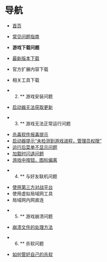 # 导航

- [首页](Home)
- [常见问题指南](常见问题指南)

 - **游戏下载问题**
  - [最新版本下载](./最新版本下载)
  - 官方扩展内容下载
  - 相关工具下载

+ 2. ** 游戏安装问题
- [启动器无法获取更新](./启动器无法获得更新)

+ 3. ** 游戏无法正常运行问题
- [杀毒软件报毒提示](./杀毒软件报毒提示)
- [启动器提示“未检测到游戏进程，管理员权限”](./启动器提示“未检测到游戏进程，管理员权限”)
- [运行后菜单不显示问题](./运行后菜单不显示问题)
- [加载时闪退问题](./闪退问题)
- [游戏中按钮，图标偏离](https://github.com/Zero-Fanker/Revenge-Now/wiki/%E6%B8%B8%E6%88%8F%E4%B8%AD%E6%8C%89%E9%92%AE%EF%BC%8C%E5%9B%BE%E6%A0%87%E5%81%8F%E7%A6%BB)

+ 4. ** 与好友联机问题
- [使用第三方对战平台](./使用第三方对战平台)
- 使用虚拟局域网工具
- 局域网内网直连

+ 5. ** 游戏崩溃问题
- [崩溃文件的处理方法](./debug文件的处理方法)

+ 6. ** 杀软问题
- [如何管好自己的杀软](./如何管好自己的杀软)